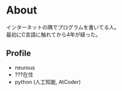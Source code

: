 # About

インターネットの隅でプログラムを書いてる人。  
最初にC言語に触れてから4年が経った。

## Profile
- neurous
- ???在住
- python (人工知能, AtCoder)
